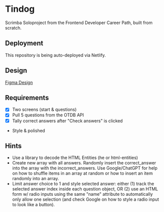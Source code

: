 # Tindog
Scrimba Soloproject from the Frontend Developer Career Path, built from scratch.

## Deployment
This repository is being auto-deployed via Netlify.

## Design
[Figma Design](https://www.figma.com/file/E9S5iPcm10f0RIHK8mCqKL/Quizzical-App?type=design&node-id=0-1&mode=design&t=h81pHtLBvfUSC3os-0)

## Requirements
* [x] Two screens (start & questions)
* [x] Pull 5 questions from the OTDB API
* [x] Tally correct answers after "Check answers" is clicked
* Style & polished

## Hints

* Use a library to decode the HTML Entities (he or html-entities)
* Create new array with all answers. Randomly insert the correct_answer into the array with the incorrect_answers. Use Google/ChatGPT for help on how to shuffle items in an array at random or how to insert an item randomly into an array.
* Limit answer choice to 1 and style selected answer: either (1) track the selected answer index inside each question object, OR (2) use an HTML form w/ radio inputs using the same "name" attribute to automatically only allow one selection (and check Google on how to style a radio input to look like a button).


